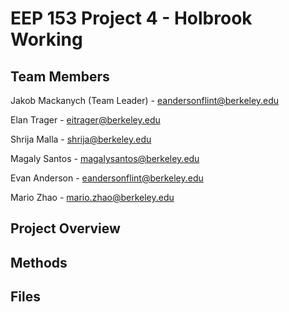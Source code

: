 # EEP 153 Project 4 - Holbrook Working

## Team Members
Jakob Mackanych (Team Leader) - eandersonflint@berkeley.edu

Elan Trager - eitrager@berkeley.edu

Shrija Malla - shrija@berkeley.edu

Magaly Santos - magalysantos@berkeley.edu

Evan Anderson - eandersonflint@berkeley.edu

Mario Zhao - mario.zhao@berkeley.edu

## Project Overview


## Methods


## Files

